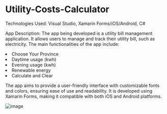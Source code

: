 # Utility-Costs-Calculator

Technologies Used: Visual Studio, Xamarin Forms/iOS/Android, C#

App Description:
The app being developed is a utility bill management application. It allows users to manage and track their utility bill, such as electricity. 
The main functionalities of the app include:

<li> Choose Your Province
<li> Daytime usage (kwh)
<li> Evening usage (kwh)
<li> Renewable energy
<li> Calculate and Clear

The app aims to provide a user-friendly interface with customizable fonts and colors, ensuring ease of use and readability. It is developed using Xamarin Forms, making it compatible with both iOS and Android platforms.

![image](https://github.com/wtse1225/Utility-Costs-Calculator/assets/105259859/0d351384-fd6f-43f2-98f8-9f360e6ce3bc)
